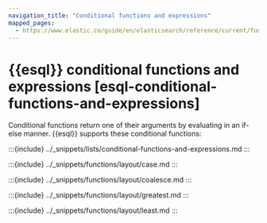 ```yaml
---
navigation_title: "Conditional functions and expressions"
mapped_pages:
  - https://www.elastic.co/guide/en/elasticsearch/reference/current/functions-operators/conditional-functions-and-expressions.md
---
```


# {{esql}} conditional functions and expressions [esql-conditional-functions-and-expressions]


Conditional functions return one of their arguments by evaluating in an if-else manner. {{esql}} supports these conditional functions:

:::{include} ../_snippets/lists/conditional-functions-and-expressions.md
:::


:::{include} ../_snippets/functions/layout/case.md
:::

:::{include} ../_snippets/functions/layout/coalesce.md
:::

:::{include} ../_snippets/functions/layout/greatest.md
:::

:::{include} ../_snippets/functions/layout/least.md
:::

